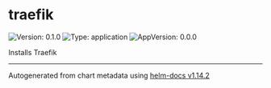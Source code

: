 # traefik

![Version: 0.1.0](https://img.shields.io/badge/Version-0.1.0-informational?style=flat-square) ![Type: application](https://img.shields.io/badge/Type-application-informational?style=flat-square) ![AppVersion: 0.0.0](https://img.shields.io/badge/AppVersion-0.0.0-informational?style=flat-square)

Installs Traefik

----------------------------------------------
Autogenerated from chart metadata using [helm-docs v1.14.2](https://github.com/norwoodj/helm-docs/releases/v1.14.2)
